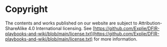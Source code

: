 # Copyright

The contents and works published on our website are subject to Attribution-ShareAlike 4.0 International licensing. See [https://github.com/Explie/DFIR-playbooks-and-wiki/blob/main/license.txt](https://github.com/Explie/DFIR-playbooks-and-wiki/blob/main/license.txt) for more information.